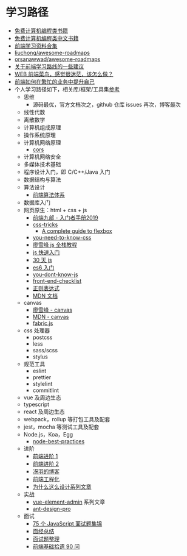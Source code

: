 # 学习路径

- [免费计算机编程类书籍](https://github.com/EbookFoundation/free-programming-books/blob/master/free-programming-books-zh.md)
- [免费计算机编程类中文书籍](https://github.com/justjavac/free-programming-books-zh_CN)
- [前端学习资料合集](https://github.com/fyuanfen/note)
- [liuchong/awesome-roadmaps](https://github.com/liuchong/awesome-roadmaps)
- [orsanawwad/awesome-roadmaps](https://github.com/orsanawwad/awesome-roadmaps)
- [关于前端学习路线的一些建议](https://mp.weixin.qq.com/s/ikVW2kks3wS5UdrUH9vDRQ)
- [WEB 前端菜鸟，感觉很迷茫，该怎么做？](https://mp.weixin.qq.com/s/8YQD3VlAPagMldww3e9S2A)
- [前端如何在繁忙的业务中提升自己](https://mp.weixin.qq.com/s/7VddgPmY8bdo9uBSdH7guA)
- 个人学习路径如下，相关库/框架/工具集[参考](./../lib/README.md)
  - 思维
    - 源码最优，官方文档次之，github 仓库 issues 再次，博客最次
  - 线性代数
  - 离散数学
  - 计算机组成原理
  - 操作系统原理
  - 计算机网络原理
    - [cors](http://www.ruanyifeng.com/blog/2016/04/cors.html)
  - 计算机网络安全
  - 多媒体技术基础
  - 程序设计入门，即 C/C++/Java 入门
  - 数据结构与算法
  - 算法设计
    - [前端算法体系](https://github.com/sisterAn/JavaScript-Algorithms)
  - 数据库入门
  - 网页原生：html + css + js
    - [前端九部 - 入门者手册2019](https://www.yuque.com/fe9/basic)
    - [css-tricks](https://css-tricks.com/)
      - [A complete guide to flexbox](https://css-tricks.com/snippets/css/a-guide-to-flexbox/)
    - [you-need-to-know-css](https://github.com/l-hammer/You-need-to-know-css)
    - [廖雪峰 js 全栈教程](https://www.liaoxuefeng.com/wiki/001434446689867b27157e896e74d51a89c25cc8b43bdb3000)
    - [js 快速入门](https://developer.mozilla.org/zh-CN/docs/Web/JavaScript/A_re-introduction_to_JavaScript)
    - [30 天 js](https://github.com/Asabeneh/30DaysOfJavaScript)
    - [es6 入门](http://es6.ruanyifeng.com/)
    - [you-dont-know-js](https://github.com/getify/You-Dont-Know-JS)
    - [front-end-checklist](https://github.com/thedaviddias/Front-End-Checklist)
    - [正则表达式](http://www.cnblogs.com/deerchao/archive/2006/08/24/zhengzhe30fengzhongjiaocheng.html)
    - [MDN 文档](https://developer.mozilla.org/)
  - canvas
    - [廖雪峰 - canvas](https://www.liaoxuefeng.com/wiki/001434446689867b27157e896e74d51a89c25cc8b43bdb3000/00143449990549914b596ac1da54a228a6fa9643e88bc0c000)
    - [MDN - canvas](https://developer.mozilla.org/zh-CN/docs/Web/API/Canvas_API)
    - [fabric.js](https://github.com/fabricjs/fabric.js)
  - css 处理器
    - postcss
    - less
    - sass/scss
    - stylus
  - 规范工具
    - eslint
    - prettier
    - stylelint
    - commitlint
  - vue 及周边生态
  - typescript
  - react 及周边生态
  - webpack，rollup 等打包工具及配套
  - jest，mocha 等测试工具及配套
  - Node.js，Koa，Egg
    - [node-best-practices](https://github.com/goldbergyoni/nodebestpractices)
  - 进阶
    - [前端进阶 1](https://yuchengkai.cn/home/)
    - [前端进阶 2](https://muyiy.cn/)
    - [冴羽的博客](https://github.com/mqyqingfeng/Blog)
    - [前端工程化](https://github.com/fouber/blog)
    - [为什么这么设计系列文章](https://draven.co/whys-the-design/)
  - 实战
    - [vue-element-admin](https://panjiachen.github.io/vue-element-admin-site/zh/guide/#%E5%89%8D%E5%BA%8F%E5%87%86%E5%A4%87) 系列文章
    - [ant-design-pro](https://ant-design-pro.gitee.io/index-cn)
  - 面试
    - [75 个 JavaScript 面试题集锦](https://mp.weixin.qq.com/s/HoltfI8MdE2DIihaWT0RCQ)
    - [面经总结](http://blog.poetries.top/FE-Interview-Questions/)
    - [面试题整理](https://mp.weixin.qq.com/s/9XoKz2CeQXBgCobEwMuanQ)
    - [前端基础拾遗 90 问](https://juejin.im/post/5e8b261ae51d4546c0382ab4)

<Vssue />
